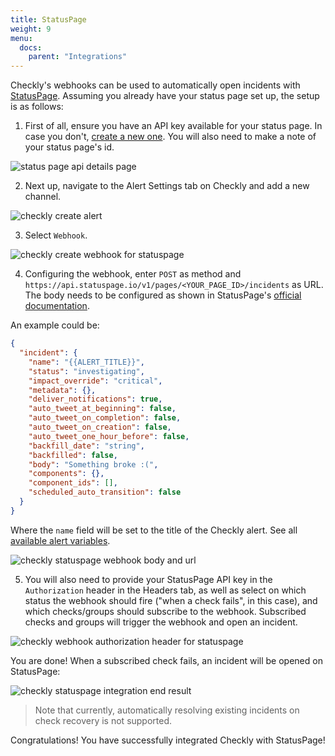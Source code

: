 ```yaml
---
title: StatusPage
weight: 9
menu:
  docs:
    parent: "Integrations"
---
```


Checkly's webhooks can be used to automatically open incidents with [StatusPage](https://www.atlassian.com/software/statuspage). Assuming you already have your status page set up, the setup is as follows:

1. First of all, ensure you have an API key available for your status page. In case you don't, [create a new one](https://support.atlassian.com/statuspage/docs/create-and-manage-api-keys/). You will also need to make a note of your status page's id.

![status page api details page](/docs/images/integrations/statuspage/statuspage-api-page.png)

2. Next up, navigate to the Alert Settings tab on Checkly and add a new channel.

![checkly create alert](/docs/images/integrations/statuspage/statuspage_add_alert.png)

3. Select `Webhook`.

![checkly create webhook for statuspage](/docs/images/integrations/statuspage/statuspage_alert_channels.png)

4. Configuring the webhook, enter `POST` as method and `https://api.statuspage.io/v1/pages/<YOUR_PAGE_ID>/incidents` as URL. The body needs to be configured as shown in StatusPage's [official documentation](https://developer.statuspage.io/#operation/postPagesPageIdIncidents).

An example could be:

```json
{
  "incident": {
    "name": "{{ALERT_TITLE}}",
    "status": "investigating",
    "impact_override": "critical",
    "metadata": {},
    "deliver_notifications": true,
    "auto_tweet_at_beginning": false,
    "auto_tweet_on_completion": false,
    "auto_tweet_on_creation": false,
    "auto_tweet_one_hour_before": false,
    "backfill_date": "string",
    "backfilled": false,
    "body": "Something broke :(",
    "components": {},
    "component_ids": [],
    "scheduled_auto_transition": false
  }
}
```

Where the `name` field will be set to the title of the Checkly alert. See all [available alert variables](/docs/alerting/webhooks/#using-variables).

![checkly statuspage webhook body and url](/docs/images/integrations/statuspage/statuspage_body_url.png)

5. You will also need to provide your StatusPage API key in the `Authorization` header in the Headers tab, as well as select on which status the webhook should fire ("when a check fails", in this case), and which checks/groups should subscribe to the webhook. Subscribed checks and groups will trigger the webhook and open an incident.

![checkly webhook authorization header for statuspage](/docs/images/integrations/statuspage/statuspage_header_auth.png)

You are done! When a subscribed check fails, an incident will be opened on StatusPage:

![checkly statuspage integration end result](/docs/images/integrations/statuspage/statuspage_end_result.png)

> Note that currently, automatically resolving existing incidents on check recovery is not supported.

Congratulations! You have successfully integrated Checkly with StatusPage! 